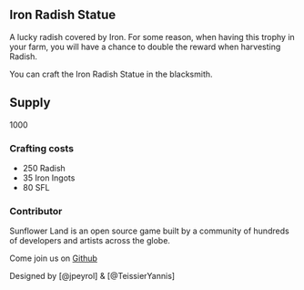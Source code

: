 ## Iron Radish Statue

A lucky radish covered by Iron. For some reason, when having this trophy in your farm, you will have a chance to double the reward when harvesting Radish.

You can craft the Iron Radish Statue in the blacksmith.

## Supply

1000

### Crafting costs

- 250 Radish
- 35 Iron Ingots
- 80 SFL

### Contributor

Sunflower Land is an open source game built by a community of hundreds of developers and artists across the globe.

Come join us on [Github](https://github.com/sunflower-land/sunflower-land)

Designed by [@jpeyrol] & [@TeissierYannis]

